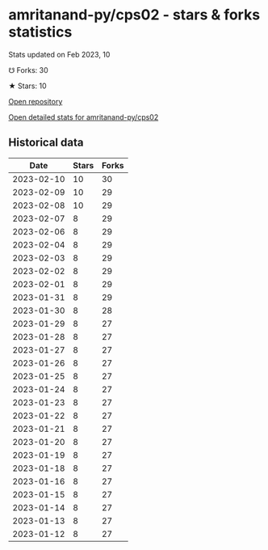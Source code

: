 # amritanand-py/cps02 - stars & forks statistics

Stats updated on Feb 2023, 10

☋ Forks: 30

★ Stars: 10

[Open repository](https://github.com/amritanand-py/cps02)

[Open detailed stats for amritanand-py/cps02](https://reviewgithub.com/rep/amritanand-py/cps02)

## Historical data
| Date | Stars | Forks |
|------|-------|-------|
| 2023-02-10 | 10 | 30 | 
| 2023-02-09 | 10 | 29 | 
| 2023-02-08 | 10 | 29 | 
| 2023-02-07 | 8 | 29 | 
| 2023-02-06 | 8 | 29 | 
| 2023-02-04 | 8 | 29 | 
| 2023-02-03 | 8 | 29 | 
| 2023-02-02 | 8 | 29 | 
| 2023-02-01 | 8 | 29 | 
| 2023-01-31 | 8 | 29 | 
| 2023-01-30 | 8 | 28 | 
| 2023-01-29 | 8 | 27 | 
| 2023-01-28 | 8 | 27 | 
| 2023-01-27 | 8 | 27 | 
| 2023-01-26 | 8 | 27 | 
| 2023-01-25 | 8 | 27 | 
| 2023-01-24 | 8 | 27 | 
| 2023-01-23 | 8 | 27 | 
| 2023-01-22 | 8 | 27 | 
| 2023-01-21 | 8 | 27 | 
| 2023-01-20 | 8 | 27 | 
| 2023-01-19 | 8 | 27 | 
| 2023-01-18 | 8 | 27 | 
| 2023-01-16 | 8 | 27 | 
| 2023-01-15 | 8 | 27 | 
| 2023-01-14 | 8 | 27 | 
| 2023-01-13 | 8 | 27 | 
| 2023-01-12 | 8 | 27 | 

